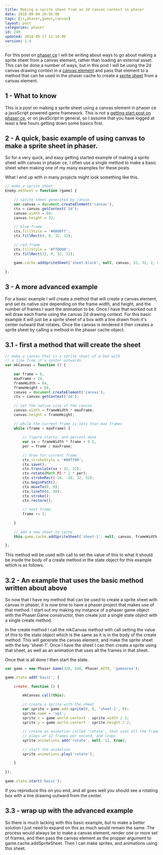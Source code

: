 ```yaml
---
title: Making a sprite sheet from an 2d canvas context in phaser
date: 2018-08-04 20:56:00
tags: [js,phaser,games,canvas]
layout: post
categories: phaser
id: 249
updated: 2018-09-17 12:10:06
version: 1.4
---
```


For this post on [phaser ce](https://photonstorm.github.io/phaser-ce/) I will be writing about ways to go about making a sprite sheet from a canvas element, rather than loading an external asset. This can be done a number of ways, but in this post I will be using the 2d canvas drawing context in a [canvas element](/2017/05/17/canvas-getting-started/) and pass that element to a method that can be used in the phaser cache to create a [sprite sheet](/2017/10/12/phaser-spritesheets/) from a canvas element.

<!-- more -->

## 1 - What to know

This is a post on making a sprite sheet using a canvas element in phaser ce a javaScript powered game framework. This is not a [getting start post on phaser ce](/2017/10/04/phaser-getting-started/), or on javaScript in general, so I assume that you have logged at least a few hours getting down some basics first.

## 2 - A quick, basic example of using canvas to make a sprite sheet in phaser.

So for a very quick, and easy getting started example of making a sprite sheet with canvas in phaser ce, I often use a single method to make a basic sheet when making one of my many examples for these posts.


What I end up with in many projects might look something like this.

```js
// make a sprite sheet
Enemy.mkSheet = function (game) {
 
    // sprite sheet generated by canvas
    var canvas = document.createElement('canvas'),
    ctx = canvas.getContext('2d');
    canvas.width = 64;
    canvas.height = 32;
 
    // blue frame
    ctx.fillStyle = '#0000ff';
    ctx.fillRect(0, 0, 32, 32);
 
    // red frame
    ctx.fillStyle = '#ff0000';
    ctx.fillRect(32, 0, 32, 32);
 
    game.cache.addSpriteSheet('sheet-block', null, canvas, 32, 32, 2, 0, 0);
 
};
```

## 3 - A more advanced example

For a basic example I will create a method that will create a canvas element, and set its native size depending on the frame width, and height, and the number of frames I want the animation to be. Once I have that worked out it will draw each frame using the canvas 2d drawing context. For this basic example it will just be a sprite sheet of a box with a line drawn from it's center outward that rotates. Once the canvas is rendered it then creates a sprite sheet by calling a method in the phaser cache object.

## 3.1 - first a method that will create the sheet

```js
// make a canvas that is a sprite sheet of a box with
// a line from it's center outwards.
var mkCanvas = function () {
 
    var frame = 0,
    maxFrame = 24,
    frameWidth = 64,
    frameHeight = 64,
    canvas = document.createElement('canvas');
    ctx = canvas.getContext('2d');
 
    // set the native size of the canvas
    canvas.width = frameWidth * maxFrame;
    canvas.height = frameHeight;
 
    // while the current frame is less than max frames
    while (frame < maxFrame) {
 
        // figure startx, and percent done
        var sx = frameWidth * frame + 0.5,
        per = frame / maxFrame;
 
        // draw for current frame
        ctx.strokeStyle = '#00ff00';
        ctx.save();
        ctx.translate(sx + 32, 32);
        ctx.rotate(Math.PI * 2 * per);
        ctx.strokeRect(-16, -16, 32, 32);
        ctx.beginPath();
        ctx.moveTo(0, 0);
        ctx.lineTo(0, 30);
        ctx.stroke();
        ctx.restore();
 
        // next frame
        frame += 1;
 
    }
 
    // add a new sheet to cache
    this.game.cache.addSpriteSheet('sheet-1', null, canvas, frameWidth, frameHeight, maxFrame, 0, 0);
 
};
```

This method will be used with call to set the value of this to what it should be inside the body of a create method in the state object for this example which is as follows.

## 3.2 - An example that uses the basic method written about above

So now that I have my method that can be used to create a sprite sheet with canvas in phaser, it is now time to have a phaser project that makes use of that method. I start out my making my instance of a phaser game object with the Phaser.Game constructor, then create just a single state object with a single create method. 

In the create method I call the mkCanvas method with call setting the value of this to the state object which is the same as it is in the body of the create method. This will generate the canvas element, and make the sprite sheet with the key 'sheet-1'. Once I have the sheet I can then create a sprite using that sheet, as well as an animation that uses all the frames in that sheet.

Once that is all done I then start the state.

```js
var game = new Phaser.Game(320, 240, Phaser.AUTO, 'gamearea');

game.state.add('basic', {
 
    create: function () {
 
        mkCanvas.call(this);
 
        // create a sprite with the sheet
        var sprite = game.add.sprite(0, 0, 'sheet-1', 0);
        sprite.name = 'sp1';
        sprite.x = game.world.centerX - sprite.width / 2;
        sprite.y = game.world.centerY - sprite.height / 2;
 
        // create an animation called 'rotate', that uses all the frames (null),\
        // plays at 12 frames per second, and loops
        sprite.animations.add('rotate', null, 12, true);
 
        // start the animation
        sprite.animations.play('rotate');
 
    }
 
});
 
game.state.start('basic');
```

If you reproduce this on you end, and all goes well you should see a rotating box with a line drawing outward from the center.

## 3.3 - wrap up with the advanced example

So there is much lacking with this basic example, but to make a better solution I just need to expand on this as much would remain the same. The process would always be to make a canvas element, render one or more set of frames, and then pass the canvas element as the propper argument to game.cache.addSpriteSheet. Then I can make sprites, and animations using this sheet.